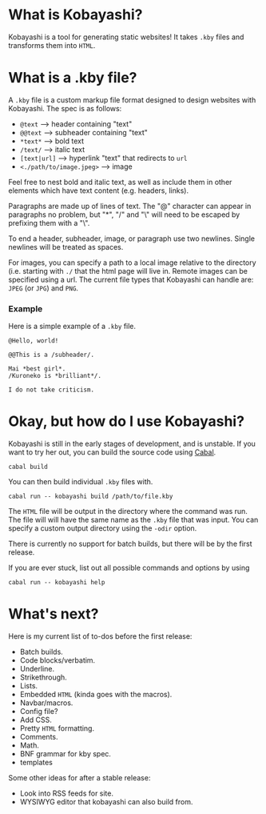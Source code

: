 # What is Kobayashi?

Kobayashi is a tool for generating static websites! It takes `.kby` files and transforms them into `HTML`.

# What is a .kby file?

A `.kby` file is a custom markup file format designed to design websites with Kobayashi. The spec is as follows:
* `@text` --> header containing "text"
* `@@text` --> subheader containing "text"
* `*text*` --> bold text
* `/text/` --> italic text
* `[text|url]` --> hyperlink "text" that redirects to `url`
* `<./path/to/image.jpeg>` --> image

Feel free to nest bold and italic text, as well as include them in other elements which have text content (e.g. headers, links).

Paragraphs are made up of lines of text. The "@" character
can appear in paragraphs no problem, but "\*", "/" and "\\" will need to be escaped by prefixing them with a "\\".

To end a header, subheader, image, or paragraph use two newlines. Single newlines will be
treated as spaces.

For images, you can specify a path to a local image relative to the directory (i.e. starting with `./` that the html page will live in.
Remote images can be specified using a url. The current file types that Kobayashi can handle are: `JPEG` (or `JPG`) and `PNG`.

### Example
Here is a simple example of a `.kby` file.

```
@Hello, world!

@@This is a /subheader/.

Mai *best girl*.
/Kuroneko is *brilliant*/.

I do not take criticism.
```

# Okay, but how do I use Kobayashi?
Kobayashi is still in the early stages of development, and is unstable. If you want to try her out, you can build the
source code using [Cabal](https://www.haskell.org/cabal/).

```
cabal build
```


You can then build individual `.kby` files with. 

```
cabal run -- kobayashi build /path/to/file.kby
```

The `HTML` file will be output in the directory where the command was run. The file will will have the same name 
as the `.kby` file that was input. You can specify a custom output directory using the `-odir` option.

There is currently no support for batch builds, but there will be by the first release.

If you are ever stuck, list out all possible commands and options by using 

```
cabal run -- kobayashi help
```

# What's next?

Here is my current list of to-dos before the first release:

* Batch builds.
* Code blocks/verbatim.
* Underline.
* Strikethrough.
* Lists.
* Embedded `HTML` (kinda goes with the macros).
* Navbar/macros.
* Config file?
* Add CSS.
* Pretty `HTML` formatting.
* Comments.
* Math.
* BNF grammar for kby spec.
* templates

Some other ideas for after a stable release:
* Look into RSS feeds for site.
* WYSIWYG editor that kobayashi can also build from. 
